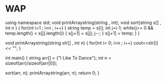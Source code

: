 # WAP
using namespace std;
void printArraystring(string , int);
void sort(string s[] , int n )
{
  for(int  i=1 ; i<n ; i++)
  {
    string temp = s[i];
    int j=i-1;
    while(j>= 0 && temp.length() < s[j].length())
    {
      s[j+1] = s[j];
      j--;
    }
    s[j+1] = temp;
  }
}

void printArraystring(string str[] , int n)
{
  for(int i= 0; i<n ; i++)
    cout<<str[i] << "";
}

int main()
{
string arr[] = {"I Like To Dance"};
int n = sizeof(arr)/sizeof(arr[0]);

sort(arr, n);
printArraystring(arr, n);
return 0;
}
